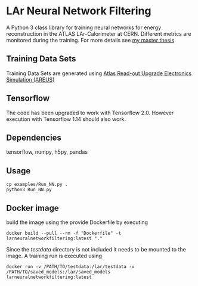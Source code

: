 # LAr Neural Network Filtering
A Python 3 class library for training neural networks for energy reconstruction in the ATLAS LAr-Calorimeter at CERN. Different metrics are monitored during the training. For more details see [my master thesis](https://iktp.tu-dresden.de/IKTP/pub/19/Grubitz_Masterarbeit.pdf) 

## Training Data Sets
Training Data Sets are generated using [Atlas Read-out Upgrade Electronics Simulation (AREUS)](gitlab.cern.ch/AREUS/AREUS/)

## Tensorflow
The code has been upgraded to work with Tensorflow 2.0. However execution with Tensorflow 1.14 should also work.

## Dependencies
tensorflow, numpy, h5py, pandas

## Usage 
`cp examples/Run_NN.py .`  
`python3 Run_NN.py`


## Docker image

build the image using the provide Dockerfile by executing

`docker build --pull --rm -f "Dockerfile" -t larneuralnetworkfiltering:latest "."`

Since the *testdata* directory is not included it needs to be mounted to the image. A training run is executed using

`docker run -v /PATH/TO/testdata:/lar/testdata -v /PATH/TO/saved_models:/lar/saved_models larneuralnetworkfiltering:latest`